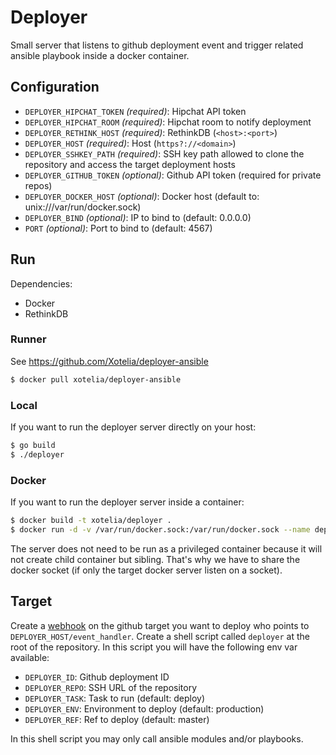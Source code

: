 # Deployer

Small server that listens to github deployment event and trigger related ansible playbook inside a docker container.

## Configuration

* `DEPLOYER_HIPCHAT_TOKEN` _(required)_: Hipchat API token
* `DEPLOYER_HIPCHAT_ROOM` _(required)_: Hipchat room to notify deployment
* `DEPLOYER_RETHINK_HOST` _(required)_: RethinkDB (`<host>:<port>`)
* `DEPLOYER_HOST` _(required)_: Host (`https?://<domain>`)
* `DEPLOYER_SSHKEY_PATH` _(required)_: SSH key path allowed to clone the repository and access the target deployment hosts
* `DEPLOYER_GITHUB_TOKEN` _(optional)_: Github API token (required for private repos)
* `DEPLOYER_DOCKER_HOST` _(optional)_: Docker host (default to: unix:///var/run/docker.sock)
* `DEPLOYER_BIND` _(optional)_: IP to bind to (default: 0.0.0.0)
* `PORT` _(optional)_: Port to bind to (default: 4567)

## Run

Dependencies:

* Docker
* RethinkDB

### Runner

See https://github.com/Xotelia/deployer-ansible

```bash
$ docker pull xotelia/deployer-ansible
```

### Local

If you want to run the deployer server directly on your host:

```bash
$ go build
$ ./deployer
```

### Docker

If you want to run the deployer server inside a container:

```bash
$ docker build -t xotelia/deployer .
$ docker run -d -v /var/run/docker.sock:/var/run/docker.sock --name deployer [OPTIONS] xotelia/deployer
```

The server does not need to be run as a privileged container because it will not create child container but sibling. That's why we have to share the docker socket (if only the target docker server listen on a socket).

## Target

Create a [webhook](https://developer.github.com/webhooks/creating/) on the github target you want to deploy who points to `DEPLOYER_HOST/event_handler`.
Create a shell script called `deployer` at the root of the repository. In this script you will have the following env var available:

* `DEPLOYER_ID`: Github deployment ID
* `DEPLOYER_REPO`: SSH URL of the repository
* `DEPLOYER_TASK`: Task to run (default: deploy)
* `DEPLOYER_ENV`: Environment to deploy (default: production)
* `DEPLOYER_REF`: Ref to deploy (default: master)

In this shell script you may only call ansible modules and/or playbooks.
